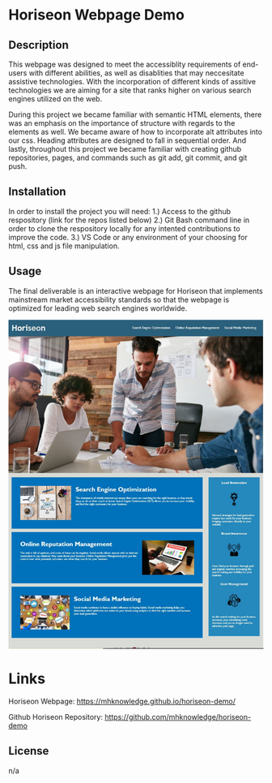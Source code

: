 # Horiseon Webpage Demo

## Description

This webpage was designed to meet the accessiblity requirements of end-users with different abilities, as well as disablities that may neccesitate assistive technologies.  With the incorporation of different kinds of assitive technologies we are aiming for a site that ranks higher on various search engines utilized on the web.

During this project we became familiar with semantic HTML elements, there was an emphasis on the importance of structure with regards to the elements as well.  We became aware of how to incorporate alt attributes into our css.  Heading attributes are designed to fall in sequential order.  And lastly, throughout this project we became familiar with creating github repositories, pages, and commands such as git add, git commit, and git push.

## Installation

In order to install the project you will need:
1.) Access to the github respository (link for the repos listed below)
2.) Git Bash command line in order to clone the respository locally for any intented contributions to improve the code.
3.) VS Code or any environment of your choosing for html, css and js file manipulation.

## Usage
The final deliverable is an interactive webpage for Horiseon that implements mainstream market accessibility standards so that the webpage is optimized for leading web search engines worldwide.

![alt horiseon webpage demo](assets/images/horiseon.jpg)

# Links
Horiseon Webpage: https://mhknowledge.github.io/horiseon-demo/

Github Horiseon Repository: https://github.com/mhknowledge/horiseon-demo

## License
n/a

